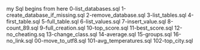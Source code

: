 my Sql begins from here
0-list_databases.sql
1-create_database_if_missing.sql
2-remove_database.sql
3-list_tables.sql
4-first_table.sql
5-full_table.sql
6-list_values.sql
7-insert_value.sql
8-count_89.sql
9-full_creation.sql
10-top_score.sql
11-best_score.sql
12-no_cheating.sq
13-change_class.sql
14-average.sql
15-groups.sql
16-no_link.sql
00-move_to_utf8.sql
101-avg_temperatures.sql
102-top_city.sql

